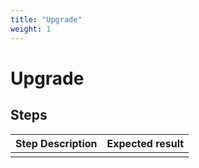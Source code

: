 ```yaml
---
title: "Upgrade"
weight: 1
---
```


# Upgrade
## Steps
| Step Description | Expected result |
| ----- | ----- |
|  |  |
